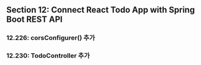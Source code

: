 ## Section 12: Connect React Todo App with Spring Boot REST API

### 12.226: corsConfigurer() 추가

### 12.230: TodoController 추가
